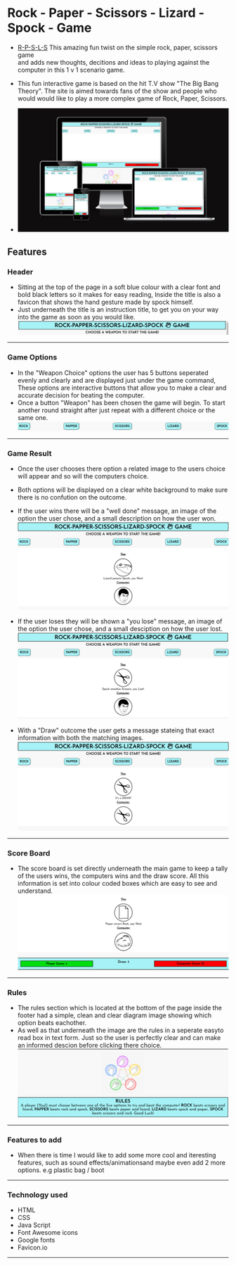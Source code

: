 # Rock - Paper - Scissors - Lizard - Spock - Game

- [R-P-S-L-S](https://lfg115.github.io/rock-paper-scissors-L-S/) This amazing fun twist on the simple rock, paper, scissors game  
  and adds new thoughts, decitions and ideas to playing against the computer in this 1 v 1 scenario game.
  
- This fun interactive game is based on the hit T.V show "The Big Bang Theory". The site is aimed towards fans of the show and
  people who would would like to play a more complex game of Rock, Paper, Scissors.

- ![multi screen view](assets/images/A1.png)

## Features

### Header

- Sitting at the top of the page in a soft blue colour with a clear font and bold black letters so it makes for easy reading,
  Inside the title is also a favicon that shows the hand gesture made by spock himself.
- Just underneath the title is an instruction title, to get you on your way into the game as soon as you would like.
  ![Title-screen](assets/images/A3.png)

---

### Game Options

- In the "Weapon Choice" options the user has 5 buttons seperated evenly and clearly and are displayed just under the game command,
  These options are interactive buttons that allow you to make a clear and accurate decision for beating the computer.
- Once a button "Weapon" has been chosen the game will begin.
  To start another round straight after just repeat with a different choice or the same one.
   ![button-options](assets/images/A4.png)

---

### Game Result

- Once the user chooses there option a related image to the users choice will appear and so will the computers choice.
- Both options will be displayed on a clear white background to make sure there is no confution on the outcome.
  
- If the user wins there will be a "well done" message, an image of the option the user chose,
  and a small description on how the user won.
  ![win-img](assets/images/A10.png)

- If the user loses they will be shown a "you lose" message, an image of the option the user chose,
  and a small desciption on how the user lost.
  ![lost-img](assets/images/A5.png)

- With a "Draw" outcome the user gets a message stateing that exact information with both the matching images.
  ![draw-img](assets/images/A9.png)

---
### Score Board

- The score board is set directly underneath the main game to keep a tally of the users wins, 
  the computers wins and the draw score. All this information is set into colour coded boxes which are easy to see
  and understand.  
  ![score-board-img](assets/images/A6.png)

---

### Rules 

- The rules section which is located at the bottom of the page inside the footer had a simple,
   clean and clear diagram image showing which option beats eachother.
- As well as that underneath the image are the rules in a seperate easyto read box in text form.
  Just so the user is perfectly clear and can make an informed descion before clicking there choice.
  ![rules-img](assets/images/A7.png)

---

### Features to add

- When there is time I would like to add some more cool and iteresting features,
  such as sound effects/animationsand maybe even add 2 more options. e.g plastic bag / boot
  
---

### Technology used

- HTML
- CSS
- Java Script
- Font Awesome icons
- Google fonts
- Favicon.io

---

